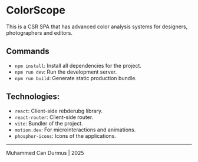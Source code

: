# ColorScope

This is a CSR SPA that has advanced color analysis systems for designers, photographers and editors.

## Commands

- `npm install`: Install all dependencies for the project.
- `npm run dev`: Run the development server.
- `npm run build`: Generate static production bundle.

## Technologies:

- `react`: Client-side rebderubg library.
- `react-router`: Client-side router.
- `vite`: Bundler of the project.
- `motion.dev`: For microinteractions and animations.
- `phosphor-icons`: Icons of the applications.

---

Muhammed Can Durmus | 2025
